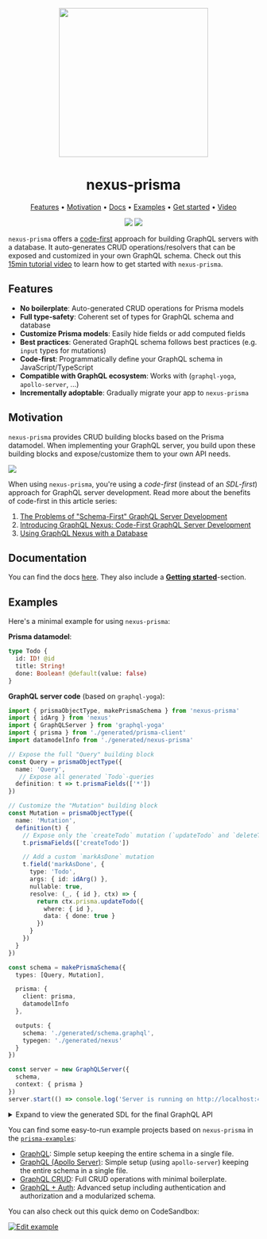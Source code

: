 <p align="center"><img src="https://i.imgur.com/8qvElTM.png" width="300" /></p>

<p><h1 align="center">nexus-prisma</h1></p>

<p align="center">
  <a href="#features">Features</a> • <a href="#motivation">Motivation</a> • <a href="https://nexus.js.org/docs/database-access-with-prisma">Docs</a> • <a href="#examples">Examples</a> • <a href="https://nexus.js.org/docs/database-access-with-prisma#getting-started">Get started</a> • <a href="https://www.youtube.com/watch?v=1qB8vQwWwIc">Video</a> 
</p>

<p align="center">
  <a href="https://circleci.com/gh/prisma/nexus-prisma"><img src="https://circleci.com/gh/prisma/prisma.svg?style=shield"></img></a>
  <a href="https://spectrum.chat/prisma/graphql"><img src="https://withspectrum.github.io/badge/badge.svg"></img></a>
</p>

`nexus-prisma` offers a [code-first](https://www.prisma.io/blog/introducing-graphql-nexus-code-first-graphql-server-development-ll6s1yy5cxl5) approach for building GraphQL servers with a database. It auto-generates CRUD operations/resolvers that can be exposed and customized in your own GraphQL schema. Check out this [15min tutorial video](https://www.youtube.com/watch?v=1qB8vQwWwIc) to learn how to get started with `nexus-prisma`.

## Features

- **No boilerplate**: Auto-generated CRUD operations for Prisma models
- **Full type-safety**: Coherent set of types for GraphQL schema and database
- **Customize Prisma models**: Easily hide fields or add computed fields
- **Best practices**: Generated GraphQL schema follows best practices (e.g. `input` types for mutations) 
- **Code-first**: Programmatically define your GraphQL schema in JavaScript/TypeScript
- **Compatible with GraphQL ecosystem**: Works with (`graphql-yoga`, `apollo-server`, ...)
- **Incrementally adoptable**: Gradually migrate your app to `nexus-prisma`

## Motivation

`nexus-prisma` provides CRUD building blocks based on the Prisma datamodel. When implementing your GraphQL server, you build upon these building blocks and expose/customize them to your own API needs. 

![](https://imgur.com/dbEMHd5.png)

When using `nexus-prisma`, you're using a _code-first_ (instead of an _SDL-first_) approach for GraphQL server development. Read more about the benefits of code-first in this article series:

1. [The Problems of "Schema-First" GraphQL Server Development](https://www.prisma.io/blog/the-problems-of-schema-first-graphql-development-x1mn4cb0tyl3)
1. [Introducing GraphQL Nexus: Code-First GraphQL Server Development](https://www.prisma.io/blog/introducing-graphql-nexus-code-first-graphql-server-development-ll6s1yy5cxl5/)
1. [Using GraphQL Nexus with a Database](https://www.prisma.io/blog/using-graphql-nexus-with-a-database-pmyl3660ncst/)

## Documentation

You can find the docs [here](https://nexus.js.org/docs/database-access-with-prisma). They also include a [**Getting started**](https://nexus.js.org/docs/database-access-with-prisma#getting-started)-section.

## Examples

Here's a minimal example for using `nexus-prisma`:

**Prisma datamodel**:

```graphql
type Todo {
  id: ID! @id
  title: String!
  done: Boolean! @default(value: false)
}
```

**GraphQL server code** (based on `graphql-yoga`):

```ts
import { prismaObjectType, makePrismaSchema } from 'nexus-prisma'
import { idArg } from 'nexus'
import { GraphQLServer } from 'graphql-yoga'
import { prisma } from './generated/prisma-client'
import datamodelInfo from './generated/nexus-prisma'

// Expose the full "Query" building block
const Query = prismaObjectType({ 
  name: 'Query',
   // Expose all generated `Todo`-queries
  definition: t => t.prismaFields(['*'])
})

// Customize the "Mutation" building block
const Mutation = prismaObjectType({ 
  name: 'Mutation',
  definition(t) {
    // Expose only the `createTodo` mutation (`updateTodo` and `deleteTodo` not exposed)
    t.prismaFields(['createTodo'])

    // Add a custom `markAsDone` mutation
    t.field('markAsDone', {
      type: 'Todo',
      args: { id: idArg() },
      nullable: true,
      resolve: (_, { id }, ctx) => {
        return ctx.prisma.updateTodo({
          where: { id },
          data: { done: true }
        })
      }
    })
  }
})

const schema = makePrismaSchema({
  types: [Query, Mutation],

  prisma: {
    client: prisma,
    datamodelInfo
  },

  outputs: {
    schema: './generated/schema.graphql',
    typegen: './generated/nexus'
  }
})

const server = new GraphQLServer({
  schema,
  context: { prisma }
})
server.start(() => console.log('Server is running on http://localhost:4000'))
```

<Details><Summary>Expand to view the generated SDL for the final GraphQL API</Summary>

```graphql
# The fully exposed "Query" building block
type Query {
  todo(where: TodoWhereUniqueInput!): Todo
  todoes(after: String, before: String, first: Int, last: Int, orderBy: TodoOrderByInput, skip: Int, where: TodoWhereInput): [Todo!]!
  todoesConnection(after: String, before: String, first: Int, last: Int, orderBy: TodoOrderByInput, skip: Int, where: TodoWhereInput): TodoConnection!
}

# The customized "Mutation" building block
type Mutation {
  createTodo(data: TodoCreateInput!): Todo!
  markAsDone(id: ID): Todo
}

# The Prisma model
type Todo {
  done: Boolean!
  id: ID!
  title: String!
}

# More of the generated building blocks:
# e.g. `TodoWhereUniqueInput`, `TodoCreateInput`, `TodoConnection`, ...
```

</Details>

You can find some easy-to-run example projects based on `nexus-prisma` in the [`prisma-examples`](https://github.com/prisma/prisma-examples/):

- [GraphQL](https://github.com/prisma/prisma-examples/tree/master/typescript/graphql): Simple setup keeping the entire schema in a single file.
- [GraphQL (Apollo Server)](https://github.com/prisma/prisma-examples/tree/master/typescript/graphql): Simple setup (using `apollo-server`) keeping the entire schema in a single file.
- [GraphQL CRUD](https://github.com/prisma/prisma-examples/tree/master/typescript/graphql-crud): Full CRUD operations with minimal boilerplate.
- [GraphQL + Auth](https://github.com/prisma/prisma-examples/tree/master/typescript/graphql-auth): Advanced setup including authentication and authorization and a modularized schema. 

You can also check out this quick demo on CodeSandbox:

[![Edit example](https://codesandbox.io/static/img/play-codesandbox.svg)](https://codesandbox.io/s/6w7581x05k)
